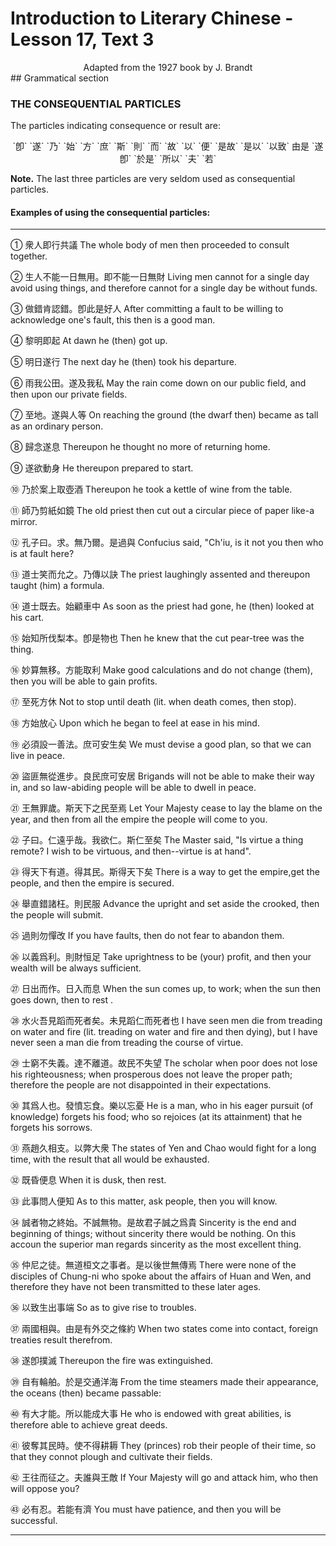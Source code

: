 # Introduction to Literary Chinese - Lesson 17, Text 3

<center>Adapted from the 1927 book by J. Brandt</center>
## Grammatical section

### THE CONSEQUENTIAL PARTICLES

The particles indicating consequence or result are:

<center>`卽` `遂` `乃` `始` `方` `庶` `斯` `則` `而` `故` `以` `便` `是故` `是以` `以致` 由是
`遂卽` `於是` `所以` `夫` `若`</center>

**Note.** The last three particles are very seldom used as consequential particles.

#### Examples of using the consequential particles:

---

① 衆人即行共議
The whole body of men then proceeded to consult together.

② 生人不能一日無用。即不能一日無財
Living men cannot for a single day avoid using things, and therefore cannot for a single day be without funds.

③ 做錯肯認錯。卽此是好人
After committing a fault to be willing to acknowledge one's fault, this then is a good man.

④ 黎明即起
At dawn he (then) got up.

⑤ 明日遂行
The next day he (then) took his departure.

⑥ 雨我公田。遂及我私
May the rain come down on our public field, and then upon our private fields.

⑦ 至地。遂與人等
On reaching the ground (the dwarf then) became as tall as an ordinary person.

⑧ 歸念遂息
Thereupon he thought no more of returning home.

⑨ 遂欲動身
He thereupon prepared to start.

⑩ 乃於案上取壺酒
Thereupon he took a kettle of wine from the table.

⑪ 師乃剪紙如鏡
The old priest then cut out a circular piece of paper like-a mirror.

⑫ 孔子曰。求。無乃爾。是過與
Confucius said, "Ch'iu, is it not you then who is at fault here?

⑬ 道士笑而允之。乃傳以訣
The priest laughingly assented and thereupon taught (him) a formula.

⑭ 道士既去。始顧車中
As soon as the priest had gone, he (then) looked at his cart.

⑮ 始知所伐梨本。卽是物也
Then he knew that the cut pear-tree was the thing.

⑯ 妙算無移。方能取利
Make good calculations and do not change (them), then you will be able to gain profits.

⑰ 至死方休
Not to stop until death (lit. when death comes, then stop).

⑱ 方始放心
Upon which he began to feel at ease in his mind.

⑲ 必須設一善法。庶可安生矣
We must devise a good plan, so that we can live in peace.

⑳ 盜匪無從進步。良民庶可安居
Brigands will not be able to make their way in, and so law-abiding people will be able to dwell in peace.

㉑ 王無罪歲。斯天下之民至焉
Let Your Majesty cease to lay the blame on the year, and then from all the empire the people will come to you.

㉒ 子曰。仁遠乎哉。我欲仁。斯仁至矣
The Master said, "Is virtue a thing remote? I wish to be virtuous, and then--virtue is at hand".

㉓ 得天下有道。得其民。斯得天下矣
There is a way to get the empire,get the people, and then the empire is secured.

㉔ 舉直錯諸枉。則民服
Advance the upright and set aside the crooked, then the people will submit.

㉕ 過則勿憚改
If you have faults, then do not fear to abandon them.

㉖ 以義爲利。則財恒足
Take uprightness to be (your) profit, and then your wealth will be always sufficient.

㉗ 日出而作。日入而息
When the sun comes up, to work; when the sun then goes down, then to rest .

㉘ 水火吾見蹈而死者矣。未見蹈仁而死者也
I have seen men die from treading on water and fire (lit. treading on water and fire and then dying), but I have never seen a man die from treading the course of virtue.

㉙ 士窮不失義。達不離道。故民不失望
The scholar when poor does not lose his righteousness; when prosperous does not leave the proper path; therefore the people are not disappointed in their expectations.

㉚ 其爲人也。發憤忘食。樂以忘憂
He is a man, who in his eager pursuit (of knowledge) forgets his food; who so rejoices (at its attainment) that he forgets his sorrows.

㉛ 燕趙久相支。以弊大衆
The states of Yen and Chao would fight for a long time, with the result that all would be exhausted.

㉜ 既昏便息
When it is dusk, then rest.

㉝ 此事問人便知
As to this matter, ask people, then you will know.

㉞ 誠者物之終始。不誠無物。是故君子誠之爲貴
Sincerity is the end and beginning of things; without sincerity there would be nothing. On this accoun the superior man regards sincerity as the most excellent thing.

㉟ 仲尼之徒。無道桓文之事者。是以後世無傳焉
There were none of the disciples of Chung-ni who spoke about the affairs of Huan and Wen, and therefore they have not been transmitted to these later ages.

㊱ 以致生出事端
So as to give rise to troubles.

㊲ 兩國相與。由是有外交之條約
When two states come into contact, foreign treaties result therefrom.

㊳ 遂卽撲滅
Thereupon the fire was extinguished.

㊴ 自有輪舶。於是交通洋海
From the time steamers made their appearance, the oceans (then) became passable:

㊵ 有大才能。所以能成大事
He who is endowed with great abilities, is therefore able to achieve great deeds.

㊶ 彼奪其民時。使不得耕耨
They (princes) rob their people of their time, so that they connot plough and cultivate their fields.

㊷ 王往而征之。夫誰與王敵
If Your Majesty will go and attack him, who then will oppose you?

㊸ 必有忍。若能有濟
You must have patience, and then you will be successful.

---

